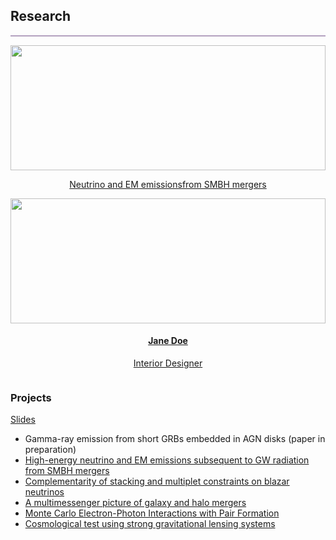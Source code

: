 ## Research
<hr style="height:2px;border-width:0;color:gray;background-color:#B3A1BF">

<div class="row">

<div class="column card"> 
<center>
<a href="https://yuan-cc.github.io/research/projects/smbh_mergers.html">
  <img src="https://yuan-cc.github.io/research/projects/figs/smbh_mergers1.png" width=100% height='200'>
  <div class="container">
    <p>Neutrino and EM emissionsfrom SMBH mergers</p> </a>
  </div>
  </center>
</div>

<div class="column card"> 
<center>
<a href="http://yuan-cc.github.io">
  <img src="img_avatar2.png" width=100% height='200'>
  <div class="container">
    <h4><b>Jane Doe</b></h4> 
    <p>Interior Designer</p> </a>
  </div>
  </center>
</div>
  
</div>

</div>

### Projects
[Slides](https://yuan-cc.github.io/research/files/slides.pdf)

* Gamma-ray emission from short GRBs embedded in AGN disks (paper in preparation)
* [High-energy neutrino and EM emissions subsequent to GW radiation from SMBH mergers](https://yuan-cc.github.io/research/projects/smbh_mergers.html)
* [Complementarity of stacking and multiplet constraints on blazar neutrinos](https://yuan-cc.github.io/research/projects/complementarity.html)
* [A multimessenger picture of galaxy and halo mergers](https://yuan-cc.github.io/research/projects/gal_mergers.html)
* [Monte Carlo Electron-Photon Interactions with Pair Formation](https://yuan-cc.github.io/research/projects/e_gamma_interactions.html)
* [Cosmological test using strong gravitational lensing systems](https://yuan-cc.github.io/research/projects/cosmological_test.html)


<!-- ### Notes
* [Differential geometry (in Chinese)](https://yuan-cc.github.io/research/files/differential_geometry.pdf) / [Tensor calculus](https://yuan-cc.github.io/research/files/tensors.pdf) / [Group theory](https://yuan-cc.github.io/research/files/group_theory.pdf) -->
